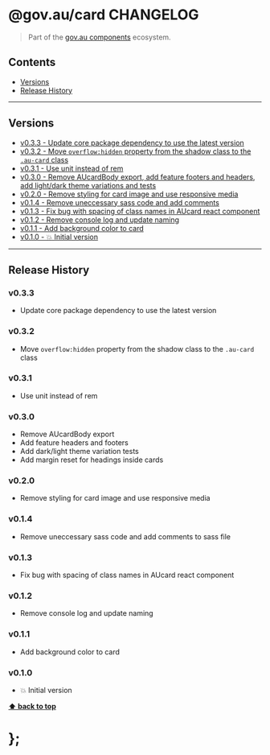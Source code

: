 @gov.au/card CHANGELOG
======================

> Part of the [gov.au components](https://github.com/govau/design-system-components/) ecosystem.


## Contents

* [Versions](#install)
* [Release History](#release-history)


----------------------------------------------------------------------------------------------------------------------------------------------------------------


## Versions

* [v0.3.3 - Update core package dependency to use the latest version](#v033)
* [v0.3.2 - Move `overflow:hidden` property from the shadow class to the `.au-card` class](#v032)
* [v0.3.1 - Use unit instead of rem](#v031)
* [v0.3.0 - Remove AUcardBody export, add feature footers and headers, add light/dark theme variations and tests](#v030)
* [v0.2.0 - Remove styling for card image and use responsive media](#v020)
* [v0.1.4 - Remove uneccessary sass code and add comments](#v014)
* [v0.1.3 - Fix bug with spacing of class names in AUcard react component](#v013)
* [v0.1.2 - Remove console log and update naming](#v012)
* [v0.1.1 - Add background color to card](#v011)
* [v0.1.0 - 💥 Initial version](#v010)


----------------------------------------------------------------------------------------------------------------------------------------------------------------


## Release History

### v0.3.3

- Update core package dependency to use the latest version


### v0.3.2

- Move `overflow:hidden` property from the shadow class to the `.au-card` class


### v0.3.1

- Use unit instead of rem


### v0.3.0

- Remove AUcardBody export
- Add feature headers and footers
- Add dark/light theme variation tests
- Add margin reset for headings inside cards


### v0.2.0

- Remove styling for card image and use responsive media


### v0.1.4

- Remove uneccessary sass code and add comments to sass file


### v0.1.3

- Fix bug with spacing of class names in AUcard react component


### v0.1.2

- Remove console log and update naming

### v0.1.1

- Add background color to card


### v0.1.0

- 💥 Initial version


**[⬆ back to top](#contents)**


# };
